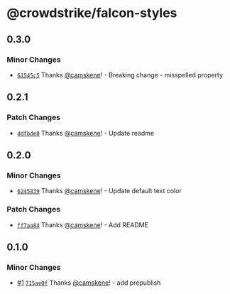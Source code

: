 # @crowdstrike/falcon-styles

## 0.3.0

### Minor Changes

- [`61545c5`](https://github.com/CrowdStrike/falcon-styles/commit/61545c52f8eea0a1df3a579bc8153238c88f09b5) Thanks [@camskene](https://github.com/camskene)! - Breaking change - misspelled property

## 0.2.1

### Patch Changes

- [`ddfbde0`](https://github.com/CrowdStrike/falcon-styles/commit/ddfbde0a2a03bb3c7751d29f3b2fa579c5c3b62b) Thanks [@camskene](https://github.com/camskene)! - Update readme

## 0.2.0

### Minor Changes

- [`6245839`](https://github.com/CrowdStrike/falcon-styles/commit/624583951999bfd90668b677e9a3f49bb012d054) Thanks [@camskene](https://github.com/camskene)! - Update default text color

### Patch Changes

- [`ff7aa84`](https://github.com/CrowdStrike/falcon-styles/commit/ff7aa8465fa306965fd9f3a1b3006a672dd8917f) Thanks [@camskene](https://github.com/camskene)! - Add README

## 0.1.0

### Minor Changes

- [#1](https://github.com/CrowdStrike/falcon-styles/pull/1) [`715ae0f`](https://github.com/CrowdStrike/falcon-styles/commit/715ae0fd033a8189a02177fc261190bda5ff6108) Thanks [@camskene](https://github.com/camskene)! - add prepublish
